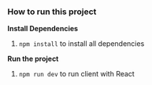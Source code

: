 ### How to run this project

**Install Dependencies**
1.  `npm install` to install all dependencies

**Run the project**
1. `npm run dev`  to run client with React


